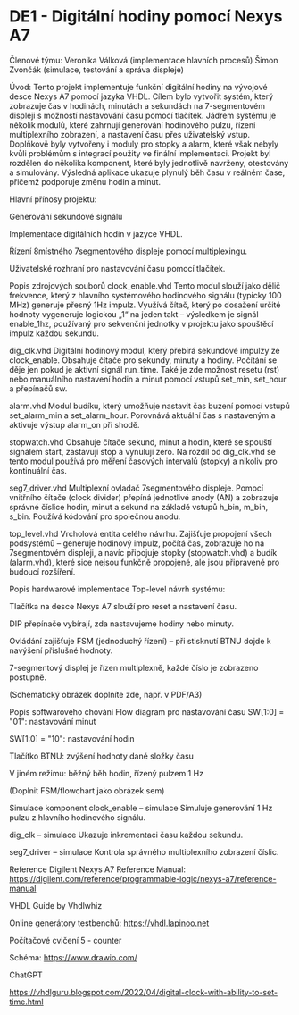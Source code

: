 # DE1 - Digitální hodiny pomocí Nexys A7
Členové týmu:
Veronika Válková (implementace hlavních procesů)
Šimon Zvončák (simulace, testování a správa displeje)

Úvod:
Tento projekt implementuje funkční digitální hodiny na vývojové desce Nexys A7 pomocí jazyka VHDL. Cílem bylo vytvořit systém, který zobrazuje čas v hodinách, minutách a sekundách na 7-segmentovém displeji s možností nastavování času pomocí tlačítek. Jádrem systému je několik modulů, které zahrnují generování hodinového pulzu, řízení multiplexního zobrazení, a nastavení času přes uživatelský vstup. Doplňkově byly vytvořeny i moduly pro stopky a alarm, které však nebyly kvůli problémům s integrací použity ve finální implementaci. Projekt byl rozdělen do několika komponent, které byly jednotlivě navrženy, otestovány a simulovány. Výsledná aplikace ukazuje plynulý běh času v reálném čase, přičemž podporuje změnu hodin a minut.

Hlavní přínosy projektu:

Generování sekundové signálu

Implementace digitálních hodin v jazyce VHDL.

Řízení 8místného 7segmentového displeje pomocí multiplexingu.

Uživatelské rozhraní pro nastavování času pomocí tlačítek.




Popis zdrojových souborů
clock_enable.vhd
Tento modul slouží jako dělič frekvence, který z hlavního systémového hodinového signálu (typicky 100 MHz) generuje přesný 1Hz impulz. Využívá čítač, který po dosažení určité hodnoty vygeneruje logickou „1“ na jeden takt – výsledkem je signál enable_1hz, používaný pro sekvenční jednotky v projektu jako spouštěcí impulz každou sekundu.

dig_clk.vhd
Digitální hodinový modul, který přebírá sekundové impulzy ze clock_enable. Obsahuje čítače pro sekundy, minuty a hodiny. Počítání se děje jen pokud je aktivní signál run_time. Také je zde možnost resetu (rst) nebo manuálního nastavení hodin a minut pomocí vstupů set_min, set_hour a přepínačů sw.

alarm.vhd
Modul budíku, který umožňuje nastavit čas buzení pomocí vstupů set_alarm_min a set_alarm_hour. Porovnává aktuální čas s nastaveným a aktivuje výstup alarm_on při shodě.

stopwatch.vhd
Obsahuje čítače sekund, minut a hodin, které se spouští signálem start, zastavují stop a vynulují zero. Na rozdíl od dig_clk.vhd se tento modul používá pro měření časových intervalů (stopky) a nikoliv pro kontinuální čas.

seg7_driver.vhd
Multiplexní ovladač 7segmentového displeje. Pomocí vnitřního čítače (clock divider) přepíná jednotlivé anody (AN) a zobrazuje správné číslice hodin, minut a sekund na základě vstupů h_bin, m_bin, s_bin. Používá kódování pro společnou anodu.

top_level.vhd
Vrcholová entita celého návrhu. Zajišťuje propojení všech podsystémů – generuje hodinový impulz, počítá čas, zobrazuje ho na 7segmentovém displeji, a navíc připojuje stopky (stopwatch.vhd) a budík (alarm.vhd), které sice nejsou funkčně propojené, ale jsou připravené pro budoucí rozšíření.


Popis hardwarové implementace
Top-level návrh systému:

Tlačítka na desce Nexys A7 slouží pro reset a nastavení času.

DIP přepínače vybírají, zda nastavujeme hodiny nebo minuty.

Ovládání zajišťuje FSM (jednoduchý řízení) – při stisknutí BTNU dojde k navýšení příslušné hodnoty.

7-segmentový displej je řízen multiplexně, každé číslo je zobrazeno postupně.

(Schématický obrázek doplníte zde, např. v PDF/A3)

Popis softwarového chování
Flow diagram pro nastavování času
SW[1:0] = "01": nastavování minut

SW[1:0] = "10": nastavování hodin

Tlačítko BTNU: zvýšení hodnoty dané složky času

V jiném režimu: běžný běh hodin, řízený pulzem 1 Hz

(Doplnit FSM/flowchart jako obrázek sem)

Simulace komponent
clock_enable – simulace
Simuluje generování 1 Hz pulzu z hlavního hodinového signálu.

dig_clk – simulace
Ukazuje inkrementaci času každou sekundu.

seg7_driver – simulace
Kontrola správného multiplexního zobrazení číslic.

Reference
Digilent Nexys A7 Reference Manual: https://digilent.com/reference/programmable-logic/nexys-a7/reference-manual

VHDL Guide by Vhdlwhiz

Online generátory testbenchů: https://vhdl.lapinoo.net

Počítačové cvičení 5 - counter

Schéma: https://www.drawio.com/

ChatGPT

https://vhdlguru.blogspot.com/2022/04/digital-clock-with-ability-to-set-time.html




